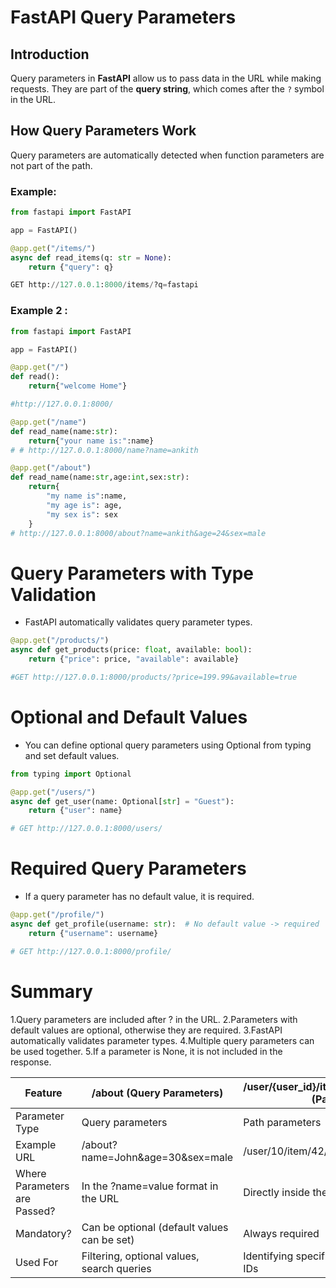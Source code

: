 # FastAPI Query Parameters

## Introduction
Query parameters in **FastAPI** allow us to pass data in the URL while making requests. They are part of the **query string**, which comes after the `?` symbol in the URL.

## How Query Parameters Work
Query parameters are automatically detected when function parameters are not part of the path.

### Example:
```python
from fastapi import FastAPI

app = FastAPI()

@app.get("/items/")
async def read_items(q: str = None):
    return {"query": q}

GET http://127.0.0.1:8000/items/?q=fastapi

```

### Example 2 :
```python
from fastapi import FastAPI

app = FastAPI()

@app.get("/")
def read():
    return{"welcome Home"}

#http://127.0.0.1:8000/

@app.get("/name")
def read_name(name:str):
    return{"your name is:":name}
# # http://127.0.0.1:8000/name?name=ankith

@app.get("/about")
def read_name(name:str,age:int,sex:str):
    return{
        "my name is":name,
        "my age is": age,
        "my sex is": sex
    }
# http://127.0.0.1:8000/about?name=ankith&age=24&sex=male

```

# Query Parameters with Type Validation
- FastAPI automatically validates query parameter types.
```python
@app.get("/products/")
async def get_products(price: float, available: bool):
    return {"price": price, "available": available}

#GET http://127.0.0.1:8000/products/?price=199.99&available=true
```
 
# Optional and Default Values
- You can define optional query parameters using Optional from typing and set default values.
```python
from typing import Optional

@app.get("/users/")
async def get_user(name: Optional[str] = "Guest"):
    return {"user": name}

# GET http://127.0.0.1:8000/users/
```

# Required Query Parameters
- If a query parameter has no default value, it is required.
```python
@app.get("/profile/")
async def get_profile(username: str):  # No default value -> required
    return {"username": username}

# GET http://127.0.0.1:8000/profile/
```

# Summary
1.Query parameters are included after ? in the URL.
2.Parameters with default values are optional, otherwise they are required.
3.FastAPI automatically validates parameter types.
4.Multiple query parameters can be used together.
5.If a parameter is None, it is not included in the response.

Feature | /about (Query Parameters) | /user/{user_id}/item/{item_id}/class/{class_id} (Path Parameters)
--------|---------------------------|------------------------------------------------
Parameter Type | Query parameters | Path parameters
Example URL | /about?name=John&age=30&sex=male | /user/10/item/42/class/5
Where Parameters are Passed? | In the ?name=value format in the URL | Directly inside the URL path
Mandatory? | Can be optional (default values can be set) | Always required
Used For | Filtering, optional values, search queries | Identifying specific resources like user IDs, item IDs

